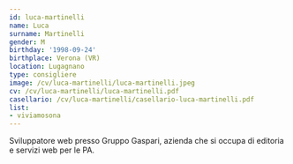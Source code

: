 ```yaml
---
id: luca-martinelli
name: Luca
surname: Martinelli
gender: M
birthday: '1998-09-24'
birthplace: Verona (VR)
location: Lugagnano
type: consigliere
image: /cv/luca-martinelli/luca-martinelli.jpeg
cv: /cv/luca-martinelli/luca-martinelli.pdf
casellario: /cv/luca-martinelli/casellario-luca-martinelli.pdf
list:
- viviamosona
---
```


Sviluppatore web presso Gruppo Gaspari, azienda che si occupa di editoria e servizi web per le PA.